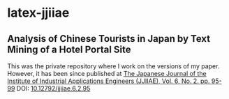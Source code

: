 # latex-jjiiae
## Analysis of Chinese Tourists in Japan by Text Mining of a Hotel Portal Site

This was the private repository where I work on the versions of my paper.
However, it has been since published at [The Japanese Journal of the Institute of Industrial Applications Engineers (JJIIAE), Vol. 6, No. 2. pp. 95-99](https://www.jstage.jst.go.jp/article/jjiiae/6/2/6_95/_article/-char/ja/)
DOI: [10.12792/jjiiae.6.2.95](https://doi.org/10.12792/jjiiae.6.2.95)